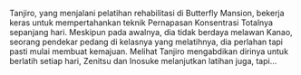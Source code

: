Tanjiro, yang menjalani pelatihan rehabilitasi di Butterfly Mansion, bekerja keras untuk mempertahankan teknik Pernapasan Konsentrasi Totalnya sepanjang hari. Meskipun pada awalnya, dia tidak berdaya melawan Kanao, seorang pendekar pedang di kelasnya yang melatihnya, dia perlahan tapi pasti mulai membuat kemajuan. Melihat Tanjiro mengabdikan dirinya untuk berlatih setiap hari, Zenitsu dan Inosuke melanjutkan latihan juga, tapi…
